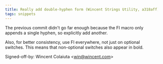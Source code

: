 ```yaml
---
title: Really add double-hyphen form (Wincent Strings Utility, a318aff)
tags: snippets
---
```


The previous commit didn't go far enough because the Fl macro only appends a single hyphen, so explicitly add another.

Also, for better consistency, use Fl everywhere, not just on optional switches. This means that non-optional switches also appear in bold.

Signed-off-by: Wincent Colaiuta &lt;win@wincent.com&gt;
